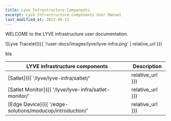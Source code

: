 ```yaml
---
title: Lyve Infrastructure Components
excerpt: Lyve Infrastructure Components User Manual
last_modified_at: 2023-08-11
---
```


WELCOME to the LYVE infrastructure user documentation.

![Lyve Tracelet]({{ '/user-docs/images/lyve/lyve-infra.png' | relative_url }})


bla



| LYVE infrastructure components          | Description      |
| --------------------------------------- | ---------------- |
| [Satlet]({{ '/lyve/lyve-infra/satlet/'     | relative_url }}) | UWB Satlet (comming soon)                            |
| [Satlet Monitor]({{ '/lyve/lyve-infra/satlet-monitor/'     | relative_url }}) | Satlet Monitor for managing UWB infrastructure (comming soon)         |
| [Edge Device]({{ '/edge-solutions/moducop/introduction/'     | relative_url }}) | Edge Computer for monitoring & remote mManagement (comming soon)                            |

